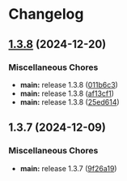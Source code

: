 # Changelog

## [1.3.8](https://github.com/mrkeww/all-skyblock/compare/v1.3.7...v1.3.8) (2024-12-20)


### Miscellaneous Chores

* **main:** release 1.3.8 ([011b6c3](https://github.com/mrkeww/all-skyblock/commit/011b6c38ca679f7c4a384bc8079d261cff71a14a))
* **main:** release 1.3.8 ([af13cf1](https://github.com/mrkeww/all-skyblock/commit/af13cf1e1f6dd6a13ff10adf35a1346c64db7c4d))
* **main:** release 1.3.8 ([25ed614](https://github.com/mrkeww/all-skyblock/commit/25ed614db735041eea2fb5ef2efacd3b6cdf5292))

## 1.3.7 (2024-12-09)


### Miscellaneous Chores

* **main:** release 1.3.7 ([9f26a19](https://github.com/mrkeww/all-skyblock/commit/9f26a196aee3e4d839eef89024e340e8d1807980))
